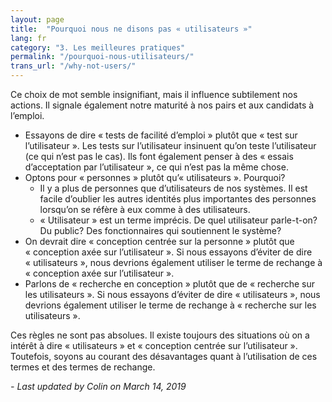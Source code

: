 ```yaml
---
layout: page
title:  "Pourquoi nous ne disons pas « utilisateurs »"
lang: fr
category: "3. Les meilleures pratiques"
permalink: "/pourquoi-nous-utilisateurs/"
trans_url: "/why-not-users/"
---
```


Ce choix de mot semble insignifiant, mais il influence subtilement nos actions. Il signale également notre maturité à nos pairs et aux candidats à l’emploi.

  * Essayons de dire « tests de facilité d’emploi » plutôt que « test sur l’utilisateur ». Les tests sur l’utilisateur insinuent qu’on teste l’utilisateur (ce qui n’est pas le cas). Ils font également penser à des « essais d’acceptation par l’utilisateur », ce qui n’est pas la même chose.
  * Optons pour « personnes » plutôt qu’« utilisateurs ». Pourquoi?
    * Il y a plus de personnes que d’utilisateurs de nos systèmes. Il est facile d’oublier les autres identités plus importantes des personnes lorsqu’on se réfère à eux comme à des utilisateurs.
    * « Utilisateur » est un terme imprécis. De quel utilisateur parle-t-on? Du public? Des fonctionnaires qui soutiennent le système?
  * On devrait dire « conception centrée sur la personne » plutôt que « conception axée sur l’utilisateur ». Si nous essayons d’éviter de dire « utilisateurs », nous devrions également utiliser le terme de rechange à « conception axée sur l’utilisateur ».
  * Parlons de « recherche en conception » plutôt que de « recherche sur les utilisateurs ». Si nous essayons d’éviter de dire « utilisateurs », nous devrions également utiliser le terme de rechange à « recherche sur les utilisateurs ».

Ces règles ne sont pas absolues. Il existe toujours des situations où on a intérêt à dire « utilisateurs » et « conception centrée sur l’utilisateur ». Toutefois, soyons au courant des désavantages quant à l’utilisation de ces termes et des termes de rechange.

_- Last updated by Colin on March 14, 2019_
